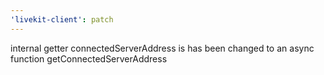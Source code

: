 ```yaml
---
'livekit-client': patch
---
```


internal getter connectedServerAddress is has been changed to an async function getConnectedServerAddress
